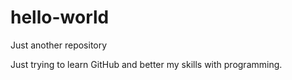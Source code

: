 # hello-world
Just another repository


Just trying to learn GitHub and better my skills with programming.
